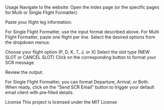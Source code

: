 Usage
Navigate to the website: Open the index page (or the specific pages for Multi or Single Flight Formatter).

Paste your flight leg information:

For Single Flight Formatter, use the input format described above.
For Multi Flight Formatter, paste one flight per line.
Select the desired options from the dropdown menus:

Choose your flight option (P, D, K, T, J, or X)
Select the slot type (NEW SLOT or CANCEL SLOT)
Click on the corresponding button to format your SCR message.

Review the output.

For Single Flight Formatter, you can format Departure, Arrival, or Both.
When ready, click on the “Send SCR Email” button to trigger your default email client with pre‑filled details.




License
This project is licensed under the MIT License 
